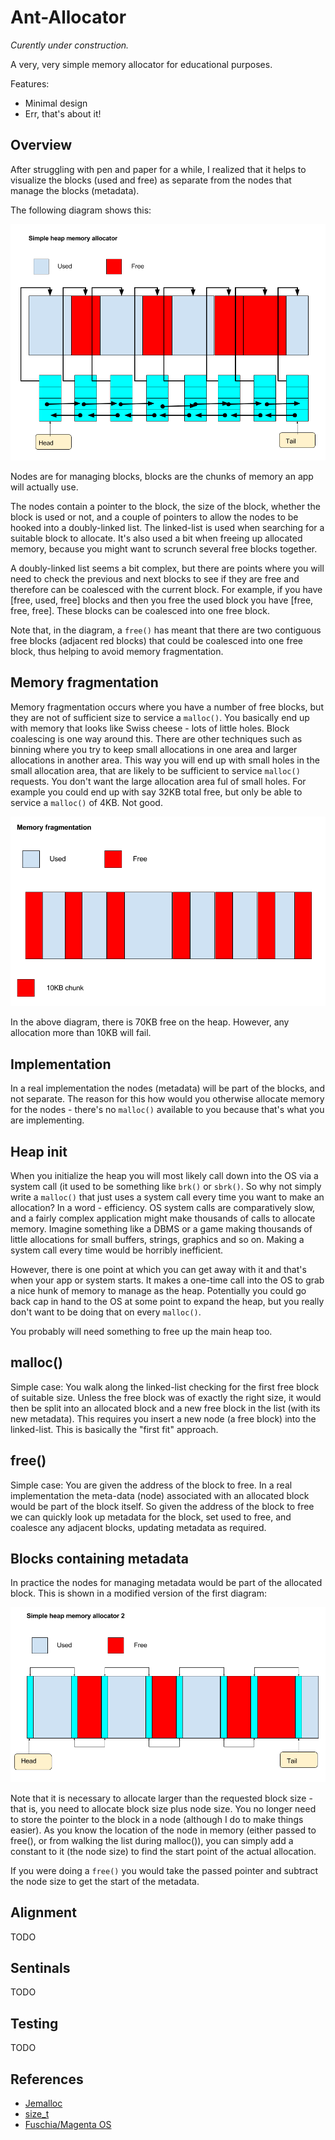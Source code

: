 # Ant-Allocator

*Curently under construction.*

A very, very simple memory allocator for educational purposes.

Features:

* Minimal design
* Err, that's about it!

## Overview 

After struggling with pen and paper for a while, I realized that it
helps to visualize the blocks (used and free) as separate from the
nodes that manage the blocks (metadata).

The following diagram shows this:

![Heap Memory Allocator](./images/Memory_allocator_1.png)

Nodes are for managing blocks, blocks are the chunks of memory an app
will actually use.

The nodes contain a pointer to the block, the size of the block,
whether the block is used or not, and a couple of pointers to allow
the nodes to be hooked into a doubly-linked list. The linked-list is
used when searching for a suitable block to allocate. It's also used a
bit when freeing up allocated memory, because you might want to
scrunch several free blocks together. 

A doubly-linked list seems a bit complex, but there are points where
you will need to check the previous and next blocks to see if they are
free and therefore can be coalesced with the current block. For
example, if you have [free, used, free] blocks and then you free the
used block you have [free, free, free]. These blocks can be coalesced
into one free block.

Note that, in the diagram, a `free()` has meant that there are two
contiguous free blocks (adjacent red blocks) that could be coalesced
into one free block, thus helping to avoid memory fragmentation.

## Memory fragmentation

Memory fragmentation occurs where you have a number of free blocks,
but they are not of sufficient size to service a `malloc()`. You
basically end up with memory that looks like Swiss cheese - lots of
little holes. Block coalescing is one way around this. There are other
techniques such as binning where you try to keep small allocations in
one area and larger allocations in another area. This way you will end
up with small holes in the small allocation area, that are likely to
be sufficient to service `malloc()` requests. You don't want the large
allocation area ful of small holes. For example you could end up with
say 32KB total free, but only be able to service a `malloc()` of
4KB. Not good.

![Memory fragmentation](./images/Memory_allocator_3.png)

In the above diagram, there is 70KB free on the heap. However, any
allocation more than 10KB will fail. 

## Implementation

In a real implementation the nodes (metadata) will be part of the
blocks, and not separate. The reason for this how would you otherwise
allocate memory for the nodes - there's no `malloc()` available to you
because that's what you are implementing.

## Heap init

When you initialize the heap you will most likely call down into the
OS via a system call (it used to be something like `brk()` or
`sbrk()`. So why not simply write a `malloc()` that just uses a system
call every time you want to make an allocation? In a word -
efficiency. OS system calls are comparatively slow, and a fairly
complex application might make thousands of calls to allocate
memory. Imagine something like a DBMS or a game making thousands of
little allocations for small buffers, strings, graphics and so
on. Making a system call every time would be horribly inefficient.

However, there is one point at which you can get away with it and
that's when your app or system starts. It makes a one-time call into
the OS to grab a nice hunk of memory to manage as the
heap. Potentially you could go back cap in hand to the OS at some
point to expand the heap, but you really don't want to be doing that
on every `malloc()`.

You probably will need something to free up the main heap too.

## malloc()

Simple case: You walk along the linked-list checking for the first
free block of suitable size. Unless the free block was of exactly the
right size, it would then be split into an allocated block and a new
free block in the list (with its new metadata). This requires you
insert a new node (a free block) into the linked-list. This is
basically the "first fit" approach.

## free()

Simple case: You are given the address of the block to free. In a real
implementation the meta-data (node) associated with an allocated block
would be part of the block itself. So given the address of the block
to free we can quickly look up metadata for the block, set used to
free, and coalesce any adjacent blocks, updating metadata as required.

## Blocks containing metadata

In practice the nodes for managing metadata would be part of the
allocated block. This is shown in a modified version of the first
diagram:

![Heap Memory Allocator with nodes in block](./images/Memory_allocator_2.png)

Note that it is necessary to allocate larger than the requested block
size - that is, you need to allocate block size plus node size. You no
longer need to store the pointer to the block in a node (although I do
to make things easier). As you know the location of the node in memory
(either passed to free(), or from walking the list during malloc()),
you can simply add a constant to it (the node size) to find the start
point of the actual allocation.

If you were doing a `free()` you would take the passed pointer and
subtract the node size to get the start of the metadata.

## Alignment

TODO

## Sentinals

TODO

## Testing

TODO

## References

* [Jemalloc](https://linux.die.net/man/3/jemalloc)
* [size_t](https://stackoverflow.com/questions/2550774/what-is-size-t-in-c#2550799)
* [Fuschia/Magenta OS](https://github.com/fuchsia-mirror/magenta/blob/master/kernel/lib/heap/cmpctmalloc/cmpctmalloc.c)

